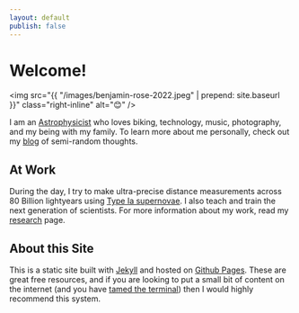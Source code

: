 ```yaml
---
layout: default
publish: false
---
```


# Welcome!

<img src="{{ "/images/benjamin-rose-2022.jpeg" | prepend: site.baseurl }}" class="right-inline" alt="😊" /> 

<!-- # About Ben -->

I am an [Astrophysicist](/research) who loves biking, technology, music, photography, and my being with my family. To learn more about me personally, check out my [blog](blog) of semi-random thoughts.
<!--  -->


## At Work

During the day, I try to make ultra-precise distance measurements across 80 Billion lightyears using [Type Ia supernovae][sn]. I also teach and train the next generation of scientists.
For more information about my work, read my [research](/research) page.

[sn]: https://en.wikipedia.org/wiki/Type_Ia_supernova

## About this Site

This is a static site built with [Jekyll] and hosted on [Github Pages]. These are great free resources, and if you are looking to put a small bit of content on the internet (and you have [tamed the terminal][ttt]) then I would highly recommend this system.

[Jekyll]: https://jekyllrb.com
[Github Pages]: https://pages.github.com
[ttt]: https://www.bartbusschots.ie/s/blog/taming-the-terminal/
[markdown]: https://daringfireball.net/projects/markdown/
